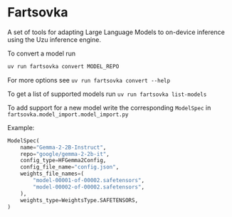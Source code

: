 # Fartsovka

A set of tools for adapting Large Language Models to on-device inference using the Uzu inference engine.

To convert a model run

```bash
uv run fartsovka convert MODEL_REPO
```

For more options see `uv run fartsovka convert --help`

To get a list of supported models run `uv run fartsovka list-models`

To add support for a new model write the corresponding `ModelSpec` in `fartsovka.model_import.model_import.py`

Example:

```python
ModelSpec(
    name="Gemma-2-2B-Instruct",
    repo="google/gemma-2-2b-it",
    config_type=HFGemma2Config,
    config_file_name="config.json",
    weights_file_names=(
        "model-00001-of-00002.safetensors",
        "model-00002-of-00002.safetensors",
    ),
    weights_type=WeightsType.SAFETENSORS,
)
```
